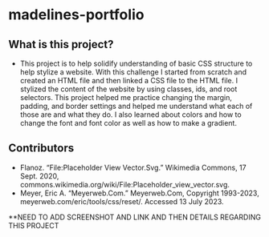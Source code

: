 # madelines-portfolio

## What is this project?
- This project is to help solidify understanding of basic CSS structure to help stylize a website. With this challenge I started from scratch and created an HTML file and then linked a CSS file to the HTML file. I stylized the content of the website by using classes, ids, and root selectors. This project helped me practice changing the margin, padding, and border settings and helped me understand what each of those are and what they do. I also learned about colors and how to change the font and font color as well as how to make a gradient. 
## Contributors
- Flanoz. “File:Placeholder View Vector.Svg.” Wikimedia Commons, 17 Sept. 2020, commons.wikimedia.org/wiki/File:Placeholder_view_vector.svg. 
- Meyer, Eric A. “Meyerweb.Com.” Meyerweb.Com, Copyright 1993-2023, meyerweb.com/eric/tools/css/reset/. Accessed 13 July 2023. 


**NEED TO ADD SCREENSHOT AND LINK AND THEN DETAILS REGARDING THIS PROJECT 